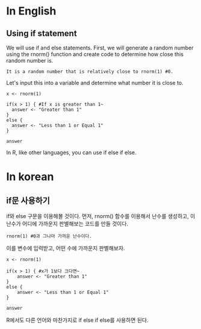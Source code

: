 # In English

## Using if statement

We will use if and else statements. First, we will generate a random number using the rnorm() function and create code to determine how close this random number is.

```
It is a random number that is relatively close to rnorm(1) #0.
```


Let's input this into a variable and determine what number it is close to.

```
x <- rnorm(1)
```

```
if(x > 1) { #If x is greater than 1~
  answer <- "Greater than 1"
}
else {
  answer <- "Less than 1 or Equal 1"
}

answer
```

In R, like other languages, you can use if else if else.




# In korean 

## if문 사용하기

if와 else 구문을 이용해볼 것이다. 먼저, rnorm() 함수를 이용해서 난수를 생성하고, 이 난수가 어디에 가까운지 판별해보는 코드를 만들 것이다. 

```
rnorm(1) #0과 그나마 가까운 난수이다. 
```


이를 변수에 입력받고, 어떤 수에 가까운지 판별해보자. 

```
x <- rnorm(1)
```

```
if(x > 1) { #x가 1보다 크다면~
	answer <- "Greater than 1"
}
else {
	answer <- "Less than 1 or Equal 1"
}

answer
```

R에서도 다른 언어와 마찬가지로 if else if else를 사용하면 된다. 

